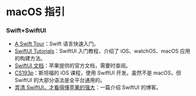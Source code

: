 # macOS 指引

### Swift+SwiftUI

- [A Swift Tour](https://docs.swift.org/swift-book/GuidedTour/GuidedTour.html)：Swift 语言快速入门。
- [SwiftUI Tutorials](https://developer.apple.com/tutorials/swiftui)：SwiftUI 入门教程，介绍了 iOS、watchOS、macOS 应用的构建方法。
- [SwiftUI 文档](https://developer.apple.com/documentation/SwiftUI)：苹果提供的官方文档，需要时查阅。
- [CS193p](https://cs193p.sites.stanford.edu/)：斯坦福的 iOS 课程，使用 SwiftUI 开发。虽然不是 macOS，但 SwiftUI 的大部分语法是全平台通用的。
- [弄清 SwiftUI，才看得懂苹果的强大](https://sspai.com/post/65567)：一篇介绍 SwiftUI 的博客。
